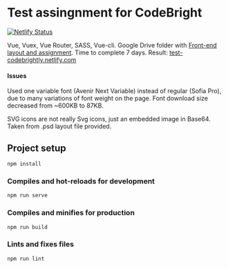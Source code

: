 # Test assingnment for CodeBright
[![Netlify Status](https://api.netlify.com/api/v1/badges/17a33a90-1450-46a4-8bdf-7f76ad99b753/deploy-status)](https://app.netlify.com/sites/test-codebrightly/deploys)

Vue, Vuex, Vue Router, SASS, Vue-cli.
Google Drive folder with [Front-end layout and assignment](https://drive.google.com/open?id=1k74EPDtRmDdys6IWYK1yQXqLImxrE5d0).
Time to complete 7 days.
Result: [test-codebrightly.netlify.com](https://test-codebrightly.netlify.com/)

#### Issues
  Used one variable font (Avenir Next Variable)
  instead of regular (Sofia Pro), due to
  many variations of font weight on the page.
  Font download size decreased from ~600KB to 87KB.

  SVG icons are not really Svg icons, just an embedded
  image in Base64. Taken from .psd layout file provided.

## Project setup
```
npm install
```

### Compiles and hot-reloads for development
```
npm run serve
```

### Compiles and minifies for production
```
npm run build
```

### Lints and fixes files
```
npm run lint
```
